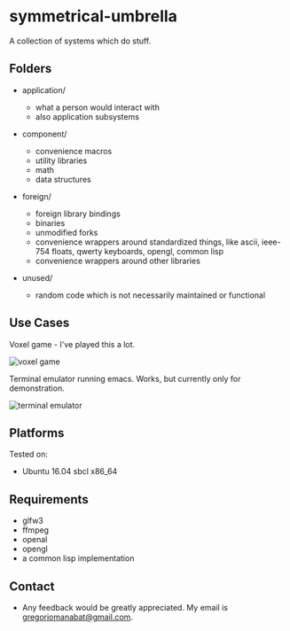 # symmetrical-umbrella
A collection of systems which do stuff.

## Folders

- application/
    - what a person would interact with
    - also application subsystems	
		
- component/
    - convenience macros
    - utility libraries
    - math
    - data structures

- foreign/
    - foreign library bindings
    - binaries
    - unmodified forks
    - convenience wrappers around standardized things, like ascii, ieee-754 floats, qwerty keyboards, opengl, common lisp
    - convenience wrappers around other libraries

- unused/
    - random code which is not necessarily maintained or functional

## Use Cases
Voxel game - I've played this a lot.

![voxel game](https://user-images.githubusercontent.com/14166099/39225064-57b43bfa-4818-11e8-9f33-4737ae6f18b7.png) 

Terminal emulator running emacs. Works, but currently only for demonstration.

![terminal emulator](https://user-images.githubusercontent.com/14166099/39225409-3571051c-481a-11e8-8160-422a7052e605.png)

## Platforms
Tested on:
- Ubuntu 16.04 sbcl x86_64

## Requirements
- glfw3
- ffmpeg
- openal
- opengl
- a common lisp implementation
 
 ## Contact
 - Any feedback would be greatly appreciated. My email is gregoriomanabat@gmail.com.
